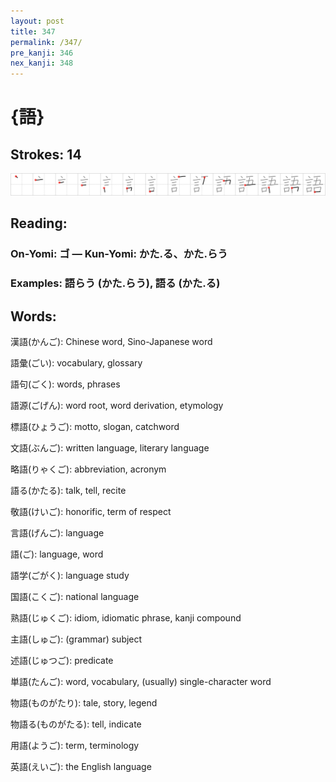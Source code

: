 ```yaml
---
layout: post
title: 347
permalink: /347/
pre_kanji: 346
nex_kanji: 348
---
```


# {語}

## Strokes: 14

<div class="stroke"><img src="../images/E8AA9E.png" /></div>

## Reading:

### On-Yomi: ゴ &mdash; Kun-Yomi: かた.る、かた.らう

### Examples: 語らう (かた.らう), 語る (かた.る)

## Words:

漢語(かんご): Chinese word, Sino-Japanese word

語彙(ごい): vocabulary, glossary

語句(ごく): words, phrases

語源(ごげん): word root, word derivation, etymology

標語(ひょうご): motto, slogan, catchword

文語(ぶんご): written language, literary language

略語(りゃくご): abbreviation, acronym

語る(かたる): talk, tell, recite

敬語(けいご): honorific, term of respect

言語(げんご): language

語(ご): language, word

語学(ごがく): language study

国語(こくご): national language

熟語(じゅくご): idiom, idiomatic phrase, kanji compound

主語(しゅご): (grammar) subject

述語(じゅつご): predicate

単語(たんご): word, vocabulary, (usually) single-character word

物語(ものがたり): tale, story, legend

物語る(ものがたる): tell, indicate

用語(ようご): term, terminology

英語(えいご): the English language
